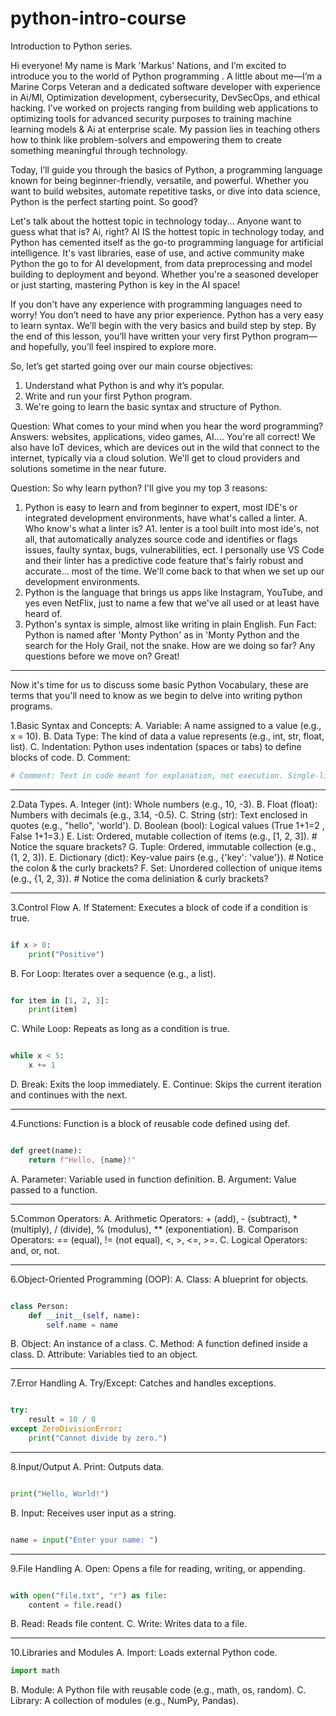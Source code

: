 # python-intro-course

Introduction to Python series.

Hi everyone! My name is Mark 'Markus' Nations, and I’m excited to introduce you to the world of Python programming .
A little about me—I’m a Marine Corps Veteran and a dedicated software developer with experience in Ai/Ml, Optimization development, cybersecurity, DevSecOps, and ethical hacking. I’ve worked on projects ranging from building web applications to optimizing tools for advanced security purposes to training machine learning models & Ai at enterprise scale. My passion lies in teaching others how to think like problem-solvers and empowering them to create something meaningful through technology.

Today, I’ll guide you through the basics of Python, a programming language known for being beginner-friendly, versatile, and powerful. Whether you want to build websites, automate repetitive tasks, or dive into data science, Python is the perfect starting point. So good?

Let's talk about the hottest topic in technology today... Anyone want to guess what that is?
Ai, right?
AI IS the hottest topic in technology today, and Python has cemented itself as the go-to programming language for artificial intelligence. It's vast libraries, ease of use, and active community make Python the go to for AI development, from data preprocessing and model building to deployment and beyond. Whether you're a seasoned developer or just starting, mastering Python is key in the AI space!

If you don't have any experience with programming languages need to worry! You don’t need to have any prior experience. Python has a very easy to learn syntax.
We’ll begin with the very basics and build step by step. By the end of this lesson, you’ll have written your very first Python program—and hopefully, you’ll feel inspired to explore more.

So, let’s get started going over our main course objectives:

1. Understand what Python is and why it’s popular.
2. Write and run your first Python program.
3. We're going to learn the basic syntax and structure of Python.

Question: What comes to your mind when you hear the word programming?
Answers: websites, applications, video games, AI....
You're all correct! We also have IoT devices, which are devices out in the wild that connect to the internet, typically via a cloud solution. We'll get to cloud providers and solutions sometime in the near future.

Question: So why learn python? I'll give you my top 3 reasons:

1. Python is easy to learn and from beginner to expert, most IDE's or integrated development environments, have what's called a linter.
   A. Who know's what a linter is?
   A1. lenter is a tool built into most ide's, not all, that automatically analyzes source code and identifies or flags issues, faulty syntax, bugs, vulnerabilities, ect. I personally use VS Code and their linter has a predictive code feature that's fairly robust and accurate... most of the time. We'll come back to that when we set up our development environments.
2. Python is the language that brings us apps like Instagram, YouTube, and yes even NetFlix, just to name a few that we've all used or at least have heard of.
3. Python's syntax is simple, almost like writing in plain English.
Fun Fact: Python is named after 'Monty Python' as in 'Monty Python and the search for the Holy Grail, not the snake.
How are we doing so far?
Any questions before we move on?
Great!

---
Now it's time for us to discuss some basic Python Vocabulary, these are terms that you'll need to know as we begin to delve into writing python programs.

1.Basic Syntax and Concepts:
   A. Variable: A name assigned to a value (e.g., x = 10).
   B. Data Type: The kind of data a value represents (e.g., int, str, float, list).
   C. Indentation: Python uses indentation (spaces or tabs) to define blocks of code.
   D. Comment:

```python
# Comment: Text in code meant for explanation, not execution. Single-line comments start with #.
```

---

2.Data Types.
   A. Integer (int): Whole numbers (e.g., 10, -3).
   B. Float (float): Numbers with decimals (e.g., 3.14, -0.5).
   C. String (str): Text enclosed in quotes (e.g., "hello", 'world').
   D. Boolean (bool): Logical values (True 1+1=2 , False 1+1=3.)
   E. List: Ordered, mutable collection of items (e.g., [1, 2, 3]). # Notice the square brackets?
   G. Tuple: Ordered, immutable collection (e.g., (1, 2, 3)).
   E. Dictionary (dict): Key-value pairs (e.g., {'key': 'value'}). # Notice the colon & the curly brackets?
   F. Set: Unordered collection of unique items (e.g., {1, 2, 3}). # Notice the coma deliniation & curly brackets?

---

3.Control Flow
   A. If Statement: Executes a block of code if a condition is true.

```python

if x > 0:
    print("Positive")
```

   B. For Loop: Iterates over a sequence (e.g., a list).

```python

for item in [1, 2, 3]:
    print(item)
```

   C. While Loop: Repeats as long as a condition is true.

```python

while x < 5:
    x += 1
```

   D. Break: Exits the loop immediately.
   E. Continue: Skips the current iteration and continues with the next.

---

4.Functions: Function is a block of reusable code defined using def.

```python

def greet(name):
    return f"Hello, {name}!"
```

   A. Parameter: Variable used in function definition.
   B. Argument: Value passed to a function.

---

5.Common Operators:
   A. Arithmetic Operators: + (add), - (subtract), * (multiply), / (divide), % (modulus), ** (exponentiation).
   B. Comparison Operators: == (equal), != (not equal), <, >, <=, >=.
   C. Logical Operators: and, or, not.

---

6.Object-Oriented Programming (OOP):
   A. Class: A blueprint for objects.

```python

class Person:
    def __init__(self, name):
        self.name = name
```

   B. Object: An instance of a class.
   C. Method: A function defined inside a class.
   D. Attribute: Variables tied to an object.

---

7.Error Handling
   A. Try/Except: Catches and handles exceptions.

```python

try:
    result = 10 / 0
except ZeroDivisionError:
    print("Cannot divide by zero.")
```

---

8.Input/Output
   A. Print: Outputs data.

```python

print("Hello, World!")
```

   B. Input: Receives user input as a string.

```python

name = input("Enter your name: ")
```

---

9.File Handling
   A. Open: Opens a file for reading, writing, or appending.

```python

with open("file.txt", "r") as file:
    content = file.read()
```

   B. Read: Reads file content.
   C. Write: Writes data to a file.

---

10.Libraries and Modules
   A. Import: Loads external Python code.

```python
import math
```

   B. Module: A Python file with reusable code (e.g., math, os, random).
   C. Library: A collection of modules (e.g., NumPy, Pandas).



